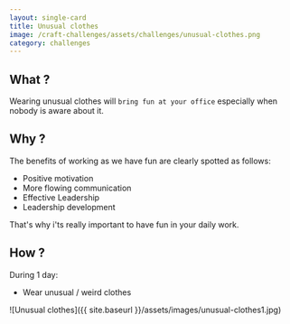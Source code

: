 ```yaml
---
layout: single-card
title: Unusual clothes
image: /craft-challenges/assets/challenges/unusual-clothes.png
category: challenges
---
```



## What ?
Wearing unusual clothes will `bring fun at your office` especially when nobody is aware about it.

## Why ?
The benefits of working as we have fun are clearly spotted as follows:
* Positive motivation
* More flowing communication
* Effective Leadership
* Leadership development  

That's why i'ts really important to have fun in your daily work.

## How ?
During 1 day:
* Wear unusual / weird clothes

![Unusual clothes]({{ site.baseurl }}/assets/images/unusual-clothes1.jpg)
